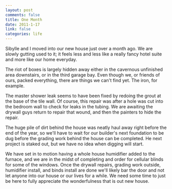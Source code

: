 ```yaml
--- 
layout: post
comments: false
title: One Month
date: 2011-1-17
link: false
categories: life
---
```

Sibylle and I moved into our new house just over a month ago. We are slowly gutting used to it; it feels less and less like a really fancy hotel suite and more like our home everyday.

The riot of boxes is largely hidden away either in the cavernous unfinished area downstairs, or in the third garage bay. Even though we, or friends of ours, packed everything, there are things we can't find yet. The iron, for example.

The master shower leak seems to have been fixed by redoing the grout at the base of the tile wall. Of course, this repair was after a hole was cut into the bedroom wall to check for leaks in the tubing. We are awaiting the drywall guys return to repair that wound, and then the painters to hide the repair.

The huge pile of dirt behind the house was neatly haul away right before the end of the year, so we'll have to wait for our builder's next foundation to be dug before the grading work behind the house can be completed. He next project is staked out, but we have no idea when digging will start.

We have set in to motion having a whole house humidifier added to the furnace, and we are in the midst of completing and order for cellular blinds for some of the windows. Once the drywall repairs, grading work outside, humidifier install, and binds install are done we'll likely bar the door and not let anyone into our house or our lives for a while. We need some time to just be here to fully appreciate the wonderfulness that is out new house.
